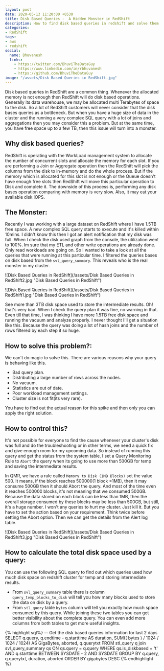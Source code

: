 ```yaml
---
layout: post
date: 2020-05-13 11:20:00 +0530
title: Disk Based Queries -  A Hidden Monster in RedShift
description: How to find disk based queries in redshift and solve them. Also how get how much space used by a query in RedShift with stl_query and svl_query_summary tables.
categories:
- RedShift
tags:
- aws
- redshift
social:
  name: Bhuvanesh
  links:
    - https://twitter.com/BhuviTheDataGuy
    - https://www.linkedin.com/in/rbhuvanesh
    - https://github.com/BhuviTheDataGuy
image: "/assets/Disk Based Queries in RedShift.jpg"
---
```

Disk based queries in RedShift are a common thing. Whenever the allocated memory is not enough then RedShift will do disk based operations. Generally its data warehouse, we may be allocated multi Terabytes of space to the disk. So a lot of RedShift customers will never consider that the disk bases queries as a bottleneck. But when you have a huge size of data in the cluster and the running a very complex SQL query with a lot of joins and aggregations then you may consider this a problem. But at the same time, you have free space up to a few TB, then this issue will turn into a monster. 

## Why disk based queries? 

RedShift is operating with the WorkLoad management system to allocate the number of concurrent slots and allocate the memory for each slot. If you are performing a Join or Aggregate operation then the RedShift will pick the columns from the disk to in-memory and do the whole process. But if the memory which is allocated for this slot is not enough or the Queue doesn't have enough free slots then RedShift will move this particular operation to Disk and complete it. The downside of this process is, performing any disk bases operation comparing with memory is very slow. Also, it may eat your available disk IOPS. 

## The Monster:

Recently I was working with a large dataset on RedShift where I have 1.5TB free space. A new complex SQL query starts to execute and it's killed within 10mins. I didn't know this then I got an alert notification that my disk was full. When I check the disk used graph from the console, the utilization went to 100%. Im sure that my ETL and other write operations are already done. Only read workloads are going on. So I wanted to take a look at all the queries that were running at this particular time. I filtered the queries bases on disk based from the `svl_query_summary`. This reveals who is the real monster in my cluster.

![Disk Based Queries in RedShift](/assets/Disk Based Queries in RedShift2.jpg "Disk Based Queries in RedShift")

![Disk Based Queries in RedShift](/assets/Disk Based Queries in RedShift1.jpg "Disk Based Queries in RedShift")

See more than 3TB disk space used to store the intermediate results. Oh! that's very bad. When I check the query plan it was fine, no warning in that. Even till that time, I was thinking I have more 1.5TB free disk space and running the vacuum and analyze properly. I never thought I'll get a situation like this. Because the query was doing a lot of hash joins and the number of rows filtered by each step it so huge. 

## How to solve this problem?: 

We can't do magic to solve this. There are various reasons why your query is behaving like this.

* Bad query plan.
* Distributing a large number of rows across the nodes.
* No vacuum.
* Statistics are out of date. 
* Poor workload management settings.
* Cluster size is not fit(its very rare).

You have to find out the actual reason for this spike and then only you can apply the right solution. 

## How to control this?

It's not possible for everyone to find the cause whenever your cluster's disk was full and do the troubleshooting or in other terms, we need a quick fix and give enough room for my upcoming data. So instead of running this query and get the status from the system table, I set a Query Monitoring Rule to `Abort` the query when its going to use more than 500GB for temp and saving the intermediate results. 

In QMR, we have a rule called `Memory to Disk (1MB Blocks)` set the value 500. It means, if the block reaches 500000(1 block =1MB), then it may consume 500GB then it should Abort the query. And most of the time even it reaches 500000 blocks, it's not meaning that we consumed 500GB. Because the data stored on each block can be less than 1MB, then the overall storage consumed by these blocks may be less than 500GB, but still, it's a huge number. I won't any queries to hurt my cluster. Just kill it. But you have to set the action based on your requirement. Think twice before setting the Abort option. Then we can get the details from the Alert log table. 

![Disk Based Queries in RedShift](/assets/Disk Based Queries in RedShift3.jpg "Disk Based Queries in RedShift")

## How to calculate the total disk space used by a query:

You can use the following SQL query to find out which queries used how much disk space on redshift cluster for temp and storing intermediate results.  

* From `svl_query_summary` table there is column `query_temp_blocks_to_disk` will tell you how many blocks used to store the data on disk by a query.
* From `stl_query` table `bytes` column will tell you exactly how much space consumed by this query. 
While joining these two tables you can get better visibility about the complete query. You can even add more columns from both tables to get more useful insights. 

{% highlight sql%}
-- Get the disk based queries information for last 2 days
SELECT q.query, 
       q.endtime - q.starttime             AS duration, 
       SUM(( bytes ) / 1024 / 1024 / 1024) AS GigaBytes, 
       aborted, 
       q.querytxt 
FROM   stl_query q 
       join svl_query_summary qs 
         ON qs.query = q.query 
WHERE  qs.is_diskbased = 't' 
       AND q.starttime BETWEEN SYSDATE - 2 AND SYSDATE 
GROUP  BY q.query, 
          q.querytxt, 
          duration, 
          aborted 
ORDER  BY gigabytes DESC 
{% endhighlight %}
